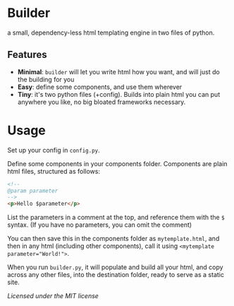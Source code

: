 # Builder
a small, dependency-less html templating engine in two files of python.

## Features
- **Minimal**: `builder` will let you write html how you want, and will just do the building for you
- **Easy**: define some components, and use them wherever
- **Tiny**: it's two python files (+config). Builds into plain html you can put anywhere you like, no big bloated frameworks necessary.

# Usage
Set up your config in `config.py`.

Define some components in your components folder. Components are plain html files, structured as follows:
```html
<!--
@param parameter
-->
<p>Hello $parameter</p>
```
List the parameters in a comment at the top, and reference them with the `$` syntax. (If you have no parameters, you can omit the comment)

You can then save this in the components folder as `mytemplate.html`, and then in any html (including other components), call it using `<mytemplate parameter="World!">`.

When you run `builder.py`, it will populate and build all your html, and copy across any other files, into the destination folder, ready to serve as a static site.

*Licensed under the MIT license*